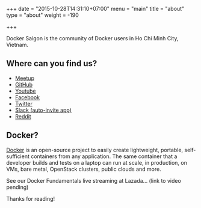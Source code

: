 +++
date = "2015-10-28T14:31:10+07:00"
menu = "main"
title = "about"
type = "about"
weight = -190

+++

Docker Saigon is the community of Docker users in Ho Chi Minh City, Vietnam.

## Where can you find us?

* [Meetup](http://meetup.com/docker-saigon)
* [GitHub](http://github.com/docker-saigon)
* [Youtube](https://www.youtube.com/channel/UC1t_GbTJudAAK9Wqkg6-uLw)
* [Facebook](http://www.facebook.com/DockerSaigon)
* [Twitter](http://twitter.com/docker_saigon)
* [Slack (auto-invite app)](http://dockersaigon.herokuapp.com)
* [Reddit](http://dockersaigon.reddit.com)

## Docker?

[Docker](http://docker.com) is an open-source project to easily create lightweight, portable, self-sufficient containers from any application. The same container that a developer builds and tests on a laptop can run at scale, in production, on VMs, bare metal, OpenStack clusters, public clouds and more.

See our Docker Fundamentals live streaming at Lazada... (link to video pending)

Thanks for reading!